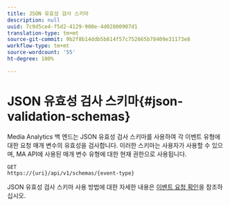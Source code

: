 ```yaml
---
title: JSON 유효성 검사 스키마
description: null
uuid: 7c9d5ce4-f5d2-4129-900e-4d02800907d1
translation-type: tm+mt
source-git-commit: 9b2f8b14ddb5b814f57c752665b78409e31173e8
workflow-type: tm+mt
source-wordcount: '55'
ht-degree: 100%

---
```



# JSON 유효성 검사 스키마{#json-validation-schemas}

Media Analytics 백 엔드는 JSON 유효성 검사 스키마를 사용하여 각 이벤트 유형에 대한 요청 매개 변수의 유효성을 검사합니다. 이러한 스키마는 사용자가 사용할 수 있으며, MA API에 사용된 매개 변수 유형에 대한 현재 권한으로 사용됩니다.

```
GET
https://{uri}/api/v1/schemas/{event-type}
```

JSON 유효성 검사 스키마 사용 방법에 대한 자세한 내용은 [이벤트 요청 확인](/help/media-collection-api/mc-api-impl/mc-api-validate-reqs.md)을 참조하십시오.
